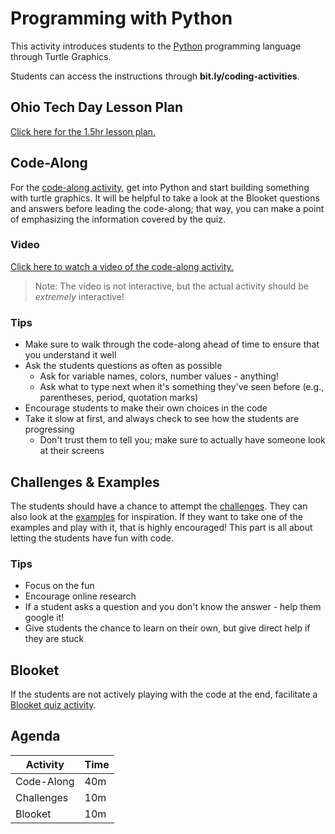 # Programming with Python
This activity introduces students to the [Python](https://www.python.org/) programming language through Turtle Graphics.

Students can access the instructions through **bit.ly/coding-activities**.

## Ohio Tech Day Lesson Plan
[Click here for the 1.5hr lesson plan.](OhioTechDayLessonPlan.md)

## Code-Along
For the [code-along activity](TurtleCodeAlong.md), get into Python and start building something with turtle graphics. It will be helpful to take a look at the Blooket questions and answers before leading the code-along; that way, you can make a point of emphasizing the information covered by the quiz.

### Video
[Click here to watch a video of the code-along activity.](https://www.youtube.com/watch?v=TpRnlfyHjiA)

>Note: The video is not interactive, but the actual activity should be _extremely_ interactive!

### Tips
- Make sure to walk through the code-along ahead of time to ensure that you understand it well
- Ask the students questions as often as possible
    - Ask for variable names, colors, number values - anything!
    - Ask what to type next when it's something they've seen before (e.g., parentheses, period, quotation marks)
- Encourage students to make their own choices in the code
- Take it slow at first, and always check to see how the students are progressing
    - Don't trust them to tell you; make sure to actually have someone look at their screens

## Challenges & Examples
The students should have a chance to attempt the [challenges](TurtleChallenges.md). They can also look at the [examples](TurtleExamples.md) for inspiration. If they want to take one of the examples and play with it, that is highly encouraged! This part is all about letting the students have fun with code.

### Tips
- Focus on the fun
- Encourage online research
- If a student asks a question and you don't know the answer - help them google it!
- Give students the chance to learn on their own, but give direct help if they are stuck

## Blooket
If the students are not actively playing with the code at the end, facilitate a [Blooket quiz activity](https://dashboard.blooket.com/set/6411d319d61ef3b555495ea5).

## Agenda

| Activity | Time |
|-|-|
| Code-Along | 40m |
| Challenges | 10m |
| Blooket | 10m |
